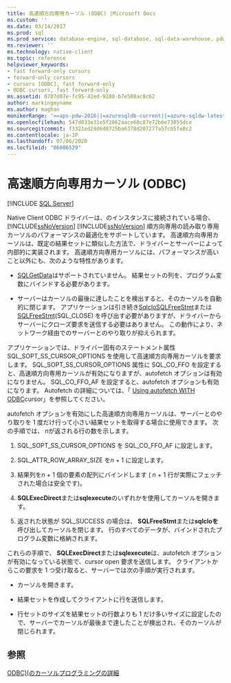 ```yaml
---
title: 高速順方向専用カーソル (ODBC) |Microsoft Docs
ms.custom: ''
ms.date: 03/14/2017
ms.prod: sql
ms.prod_service: database-engine, sql-database, sql-data-warehouse, pdw
ms.reviewer: ''
ms.technology: native-client
ms.topic: reference
helpviewer_keywords:
- fast forward-only cursors
- forward-only cursors
- cursors [ODBC], fast forward-only
- ODBC cursors, fast forward-only
ms.assetid: 0707d07e-fc95-42ed-9280-b7e508ac8c62
author: markingmyname
ms.author: maghan
monikerRange: '>=aps-pdw-2016||=azuresqldb-current||=azure-sqldw-latest||>=sql-server-2016||=sqlallproducts-allversions||>=sql-server-linux-2017||=azuresqldb-mi-current'
ms.openlocfilehash: 547d833e31e5f2862aace68c87e72b6e73055dce
ms.sourcegitcommit: f3321ed29d6d8725ba6378d207277a57cb5fe8c2
ms.contentlocale: ja-JP
ms.lasthandoff: 07/06/2020
ms.locfileid: "86006529"
---
```

# <a name="fast-forward-only-cursors-odbc"></a>高速順方向専用カーソル (ODBC)
[!INCLUDE [SQL Server](../../../includes/applies-to-version/sql-asdb-asdbmi-asa-pdw.md)]

  Native Client ODBC ドライバーは、のインスタンスに接続されている場合、 [!INCLUDE[ssNoVersion](../../../includes/ssnoversion-md.md)] [!INCLUDE[ssNoVersion](../../../includes/ssnoversion-md.md)] 順方向専用の読み取り専用カーソルのパフォーマンスの最適化をサポートしています。 高速順方向専用カーソルは、既定の結果セットに類似した方法で、ドライバーとサーバーによって内部的に実装されます。 高速順方向専用カーソルには、パフォーマンスが高いこと以外にも、次のような特性があります。  
  
-   [SQLGetData](../../../relational-databases/native-client-odbc-api/sqlgetdata.md)はサポートされていません。 結果セットの列を、プログラム変数にバインドする必要があります。  
  
-   サーバーはカーソルの最後に達したことを検出すると、そのカーソルを自動的に閉じます。 アプリケーションは引き続き[SqlcloSQLFreeStmt](../../../relational-databases/native-client-odbc-api/sqlclosecursor.md)または[SQLFreeStmt](../../../relational-databases/native-client-odbc-api/sqlfreestmt.md)(SQL_CLOSE) を呼び出す必要がありますが、ドライバーからサーバーにクローズ要求を送信する必要はありません。 この動作により、ネットワーク経由でのサーバーとのやり取りが抑えられます。  
  
 アプリケーションでは、ドライバー固有のステートメント属性 SQL_SOPT_SS_CURSOR_OPTIONS を使用して高速順方向専用カーソルを要求します。 SQL_SOPT_SS_CURSOR_OPTIONS 属性に SQL_CO_FFO を設定すると、高速順方向専用カーソルが有効になりますが、autofetch オプションは有効になりません。 SQL_CO_FFO_AF を設定すると、autofetch オプションも有効になります。 Autofetch の詳細については、「 [Using autofetch WITH ODBC](../../../relational-databases/native-client-odbc-cursors/programming/using-autofetch-with-odbc-cursors.md)cursor」を参照してください。  
  
 autofetch オプションを有効にした高速順方向専用カーソルは、サーバーとのやり取りを 1 度だけ行って小さい結果セットを取得する場合に使用できます。 次の手順では、 *n*が返される行の数を示します。  
  
1.  SQL_SOPT_SS_CURSOR_OPTIONS を SQL_CO_FFO_AF に設定します。  
  
2.  SQL_ATTR_ROW_ARRAY_SIZE を*n* + 1 に設定します。  
  
3.  結果列を*n* + 1 個の要素の配列にバインドします ( *n* + 1 行が実際にフェッチされた場合は安全です)。  
  
4.  **SQLExecDirect**または**sqlexecute**のいずれかを使用してカーソルを開きます。  
  
5.  返された状態が SQL_SUCCESS の場合は、 **SQLFreeStmt**または**sqlcloを**呼び出してカーソルを閉じます。 行のすべてのデータが、バインドされたプログラム変数に格納されます。  
  
 これらの手順で、 **SQLExecDirect**または**sqlexecute**は、autofetch オプションが有効になっている状態で、cursor open 要求を送信します。 クライアントからこの要求を 1 つ受け取ると、サーバーでは次の手順が実行されます。  
  
-   カーソルを開きます。  
  
-   結果セットを作成してクライアントに行を送信します。  
  
-   行セットのサイズを結果セットの行数よりも 1 だけ多いサイズに設定したので、サーバーでカーソルが最後まで達したことが検出され、そのカーソルが閉じられます。  
  
## <a name="see-also"></a>参照  
 [ODBC&#41;&#40;のカーソルプログラミングの詳細](../../../relational-databases/native-client-odbc-cursors/programming/cursor-programming-details-odbc.md)  
  
  
